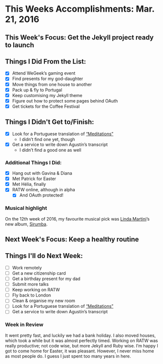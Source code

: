 # This Weeks Accomplishments: Mar. 21, 2016

## This Week's Focus: Get the Jekyll project ready to launch

## Things I Did From the List:
- [x] Attend WeGeek’s gaming event
- [x] Find presents for my god-daughter
- [x] Move things from one house to another
- [x] Pack up & fly to Portugal
- [x] Keep customising my Jekyll theme
- [x] Figure out how to protect some pages behind OAuth
- [x] Get tickets for the Coffee Festival

## Things I Didn't Get to/Finish:
- [x] Look for a Portuguese translation of [“Meditations”](https://www.goodreads.com/book/show/30659.Meditations)
  - I didn’t find one yet, though
- [x] Get a service to write down Agustín’s transcript
  - I didn’t find a good one as well

### Additional Things I Did:
- [x] Hang out with Gavina & Diana
- [x] Met Patrick for Easter
- [x] Met Hélia, finally
- [x] RATW online, although in alpha
  - [x] And OAuth protected!

### Musical highlight
On the 12th week of 2016, my favourite musical pick was [Linda Martini](https://www.facebook.com/lindamartinirock)’s new album, [Sirumba](https://open.spotify.com/album/2yzCXscOJifbr1XN0XBmus).

## Next Week's Focus: Keep a healthy routine

## Things I'll do Next Week:
- [ ] Work remotely
- [ ] Get a new citizenship card
- [ ] Get a birthday present for my dad
- [ ] Submit more talks
- [ ] Keep working on RATW
- [ ] Fly back to London
- [ ] Clean & organise my new room
- [ ] Look for a Portuguese translation of [“Meditations”](https://www.goodreads.com/book/show/30659.Meditations)
- [ ] Get a service to write down Agustín’s transcript

### Week in Review
It went pretty fast, and luckily we had a bank holiday. I also moved houses, which took a while but it was almost perfectly timed. Working on RATW was really productive; not code wise, but more Jekyll and Ruby wise. I’m happy I got to come home for Easter, it was pleasant. However, I never miss home as most people do. I guess I just spent too many years in here.
